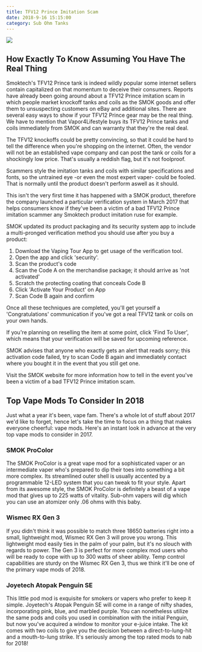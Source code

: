 ```yaml
---
title: TFV12 Prince Imitation Scam 
date: 2018-9-16 15:15:00
category: Sub Ohm Tanks
---
```


![](/images/7.jpg)

## How Exactly To Know Assuming You Have The Real Thing

Smoktech's TFV12 Prince tank is indeed wildly popular some internet sellers contain capitalized on that momentum to deceive their consumers. Reports have already been going around about a TFV12 Prince imitation scam in which people market knockoff tanks and coils as the SMOK goods and offer them to unsuspecting customers on eBay and additional sites. There are several easy ways to show if your TFV12 Prince gear may be the real thing. We have to mention that Vapor4Lifestyle buys its TFV12 Prince tanks and coils immediately from SMOK and can warranty that they're the real deal.

<!-- more -->

The TFV12 knockoffs could be pretty convincing, so that it could be hard to tell the difference when you're shopping on the internet. Often, the vendor will not be an established vape company and can post the tank or coils for a shockingly low price. That's usually a reddish flag, but it's not foolproof.

Scammers style the imitation tanks and coils with similar specifications and fonts, so the untrained eye -or even the most expert vaper- could be fooled. That is normally until the product doesn't perform aswell as it should.

This isn't the very first time it has happened with a SMOK product, therefore the company launched a particular verification system in March 2017 that helps consumers know if they've been a victim of a bad TFV12 Prince imitation scammer any Smoktech product imitation ruse for example.

SMOK updated its product packaging and its security system app to include a multi-pronged verification method you should use after you buy a product:

1. Download the Vaping Tour App to get usage of the verification tool.
2. Open the app and click 'security'.
3. Scan the product's code
4. Scan the Code A on the merchandise package; it should arrive as 'not activated'
5. Scratch the protecting coating that conceals Code B
6. Click 'Activate Your Product' on App
7. Scan Code B again and confirm

Once all these techniques are completed, you'll get yourself a 'Congratulations' communication if you've got a real TFV12 tank or coils on your own hands.

If you're planning on reselling the item at some point, click 'Find To User', which means that your verification will be saved for upcoming reference.

SMOK advises that anyone who exactly gets an alert that reads sorry; this activation code failed, try to scan Code B again and immediately contact where you bought it in the event that you still get one.

Visit the SMOK website for more information how to tell in the event you've been a victim of a bad TFV12 Prince imitation scam.

## Top Vape Mods To Consider In 2018

Just what a year it's been, vape fam. There's a whole lot of stuff about 2017 we'd like to forget, hence let's take the time to focus on a thing that makes everyone cheerful: vape mods. Here's an instant look in advance at the very top vape mods to consider in 2017.

### SMOK ProColor

The SMOK ProColor is a great vape mod for a sophisticated vaper or an intermediate vaper who's prepared to dip their toes into something a bit more complex. Its streamlined outer shell is usually accented by a programmable 12-LED system that you can tweak to fit your style. Apart from its awesome style, the SMOK ProColor is definitely a beast of a vape mod that gives up to 225 watts of vitality. Sub-ohm vapers will dig which you can use an atomizer only .06 ohms with this baby.  

### Wismec RX Gen 3

If you didn't think it was possible to match three 18650 batteries right into a small, lightweight mod, Wismec RX Gen 3 will prove you wrong. This lightweight mod easily ties in the palm of your palm, but it's no slouch with regards to power. The Gen 3 is perfect for more complex mod users who will be ready to cope with up to 300 watts of sheer ability. Temp control capabilities are sturdy on the Wismec RX Gen 3, thus we think it'll be one of the primary vape mods of 2018.

### Joyetech Atopak Penguin SE

This little pod mod is exquisite for smokers or vapers who prefer to keep it simple. Joyetech's Atopak Penguin SE will come in a range of nifty shades, incorporating pink, blue, and marbled purple. You can nonetheless utilize the same pods and coils you used in combination with the initial Penguin, but now you've acquired a window to monitor your e-juice intake. The kit comes with two coils to give you the decision between a direct-to-lung-hit and a mouth-to-lung strike. It's seriously among the top rated mods to nab for 2018!